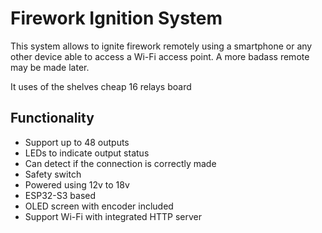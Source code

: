 # Firework Ignition System

This system allows to ignite firework remotely using a smartphone or any other device able to access a Wi-Fi access point.
A more badass remote may be made later.

It uses of the shelves cheap 16 relays board

## Functionality

- Support up to 48 outputs
- LEDs to indicate output status
- Can detect if the connection is correctly made
- Safety switch
- Powered using 12v to 18v
- ESP32-S3 based
- OLED screen with encoder included
- Support Wi-Fi with integrated HTTP server

